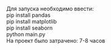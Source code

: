 Для запуска необходимо ввести:\
pip install pandas\
pip install matplotlib\
pip install seaborn\
python main.py\
На проект было затрачено: 7-8 часов